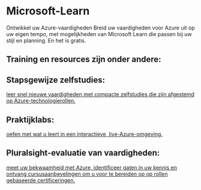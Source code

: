 # Microsoft-Learn
Ontwikkel uw Azure-vaardigheden  Breid uw vaardigheden voor Azure uit op uw eigen tempo, met mogelijkheden van Microsoft Learn die passen bij uw stijl en planning. En het is gratis.


## Training en resources zijn onder andere:

## Stapsgewijze zelfstudies: 
[leer snel nieuwe vaardigheden met compacte zelfstudies die zijn afgestemd op Azure-technologierollen.](https://azure.microsoft.com/email/?destination=https%3A%2F%2Fdocs.microsoft.com%2Fnl-nl%2Flearn%2Fazure%2F%3Fwt.mc_id%3Dazurepaygday10_freetraining_tutorials-email-rm&p=bT1iY2NhNTc5NC0xM2NlLTQyMWMtODE1Yy0xYTc4MmJkZDYxNDImcz04N2Q1MDRlOS00NmU4LTRiODctOGY3Mi1mMjA3ZWU4ZTZkYWQmdT1hZW8mbD1henVyZV8y)
	
## Praktijklabs: 
[oefen met wat u leert in een interactieve, live-Azure-omgeving.](https://docs.microsoft.com/nl-nl/learn/?WT.mc_id=sitertzn_homepage_learn-redirect-handsonlabs)
	
## Pluralsight-evaluatie van vaardigheden: 
[meet uw bekwaamheid met Azure, identificeer gaten in uw kennis en ontvang cursusaanbevelingen om u voor te bereiden op op rollen gebaseerde certificeringen.](https://www.pluralsight.com/partners/microsoft/azure)
